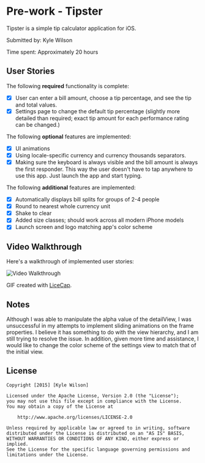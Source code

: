 # Pre-work - Tipster

Tipster is a simple tip calculator application for iOS.

Submitted by: Kyle Wilson

Time spent: Approximately 20 hours

## User Stories

The following **required** functionality is complete:

* [x] User can enter a bill amount, choose a tip percentage, and see the tip and total values.
* [x] Settings page to change the default tip percentage (slightly more detailed than required; exact tip amount for each performance rating can be changed.)

The following **optional** features are implemented:
* [x] UI animations
* [x] Using locale-specific currency and currency thousands separators.
* [x] Making sure the keyboard is always visible and the bill amount is always the first responder. This way the user doesn't have to tap anywhere to use this app. Just launch the app and start typing.

The following **additional** features are implemented:

- [x] Automatically displays bill splits for groups of 2-4 people
- [x] Round to nearest whole currency unit
- [x] Shake to clear
- [x] Added size classes; should work across all modern iPhone models
- [x] Launch screen and logo matching app's color scheme

## Video Walkthrough

Here's a walkthrough of implemented user stories:

<img src='' title='Video Walkthrough' width='' alt='Video Walkthrough'/>

GIF created with [LiceCap](http://www.cockos.com/licecap/).

## Notes

Although I was able to manipulate the alpha value of the detailView, I was unsuccessful in my attempts to implement sliding animations on the frame properties. I believe it has something to do with the view hierarchy, and I am still trying to resolve the issue. In addition, given more time and assistance, I would like to change the color scheme of the settings view to match that of the initial view.

## License

    Copyright [2015] [Kyle Wilson]

    Licensed under the Apache License, Version 2.0 (the "License");
    you may not use this file except in compliance with the License.
    You may obtain a copy of the License at

        http://www.apache.org/licenses/LICENSE-2.0

    Unless required by applicable law or agreed to in writing, software
    distributed under the License is distributed on an "AS IS" BASIS,
    WITHOUT WARRANTIES OR CONDITIONS OF ANY KIND, either express or implied.
    See the License for the specific language governing permissions and
    limitations under the License.
